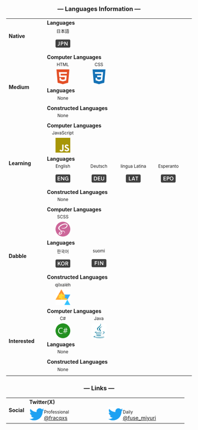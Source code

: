 <div align="center">
  <h3>— Languages Information —</h3>
</div>
<table align="center">
  <tr>
    <td width="100" rowspan="2"><b>Native</b></td>
    <td width="500" colspan="5"><b>Languages</b></td>
    <tr>
    <td width="100" align="center"><sup>日本語</sup><br><img width="40" src="material/jpn.svg"></td>
    <td colspan="4"></td>
  </tr>
  </tr>
  <tr>
    <td rowspan="6"><b>Medium</b></td>
    <td colspan="5"><b>Computer Languages</b></td>
  </tr>
  <tr>
    <td width="100" align="center"><sup>HTML</sup><br><img width="40" src="material/html.svg"></td>
    <td width="100" align="center"><sup>CSS</sup><br><img width="40" src="material/css.svg"></td>
    <td colspan="4"></td>
  </tr>
  <tr>
    <td colspan="5"><b>Languages</b></td>
  </tr>
  <tr>
    <td width="100" align="center"><sup>None</sup><br></td>
    <td colspan="4"></td>
  </tr>
  <tr>
    <td colspan="5"><b>Constructed Languages</b></td>
  </tr>
  <tr>
    <td width="100" align="center"><sup>None</sup></td>
    <td colspan="4"></td>
  </tr>
  <tr>
    <td rowspan="6"><b>Learning</b></td>
    <td colspan="5"><b>Computer Languages</b></td>
  </tr>
  <tr>
    <td width="100" align="center"><sup>JavaScript</sup><br><img width="40" src="material/JS.svg"></td>
    <td colspan="4"></td>
  </tr>
  <tr>
    <td colspan="5"><b>Languages</b></td>
  </tr>
  <tr>
    <td width="100" align="center"><sup>English</sup><br><img width="40" src="material/eng.svg"></td>
    <td width="100" align="center"><sup>Deutsch</sup><br><img width="40" src="material/deu.svg"></td>
    <td width="100" align="center"><sup>lingua Latina</sup><br><img width="40" src="material/lat.svg"></td>
    <td width="100" align="center"><sup>Esperanto</sup><br><img width="40" src="material/epo.svg"></td>
    <td colspan="1"></td>
  </tr>
  <tr>
    <td colspan="5"><b>Constructed Languages</b></td>
  </tr>
  <tr>
    <td width="100" align="center"><sup>None</sup></td>
    <td colspan="4"></td>
  </tr>
  <tr>
    <td rowspan="6"><b>Dabble</b></td>
    <td colspan="5"><b>Computer Languages</b></td>
  </tr>
  <tr>
    <td width="100" align="center"><sup>SCSS</sup><br><img width="40" src="material/sass.svg"></td>
    <td colspan="4"></td>
  </tr>
  <tr>
    <td colspan="5"><b>Languages</b></td>
  </tr>
  <tr>
    <td width="100" align="center"><sup>한국어</sup><br><img width="40" src="material/kor.svg"></td>
    <td width="100" align="center"><sup>suomi</sup><br><img width="40" src="material/fin.svg"></td>
    <td colspan="4"></td>
  </tr>
  <tr>
    <td colspan="5"><b>Constructed Languages</b></td>
  </tr>
  <tr>
    <td width="100" align="center"><sup>qilxaléh</sup><br><img width="40" src="material/ziphil.svg"></td>
    <td colspan="4"></td>
  </tr>
  <tr>
    <td rowspan="6"><b>Interested</b></td>
    <td colspan="5"><b>Computer Languages</b></td>
  </tr>
  <tr>
    <td width="100" align="center"><sup>C#</sup><br><img width="40" src="material/csharp.svg"></td>
    <td width="100" align="center"><sup>Java</sup><br><img width="40" src="material/java.svg"></td>
    <td colspan="3"></td>
  </tr>
  <tr>
    <td colspan="5"><b>Languages</b></td>
  </tr>
  <tr>
    <td width="100" align="center"><sup>None</sup></td>
    <td colspan="4"></td>
  </tr>
  <tr>
    <td colspan="5"><b>Constructed Languages</b></td>
  </tr>
  <tr>
    <td width="100" align="center"><sup>None</sup></td>
    <td colspan="4"></td>
  </tr>
</table>

<div align="center">
  <h3>— Links —</h3>
</div>
<table align="center">
  <tr>
    <td rowspan="4"><b>Social</b></td>
    <td colspan="2"><b>Twitter(X)</b></td>
  </tr>
  <tr>
    <td width="200">
      <img src="material/twitter.svg" width="40" align="left">
      <sub>Professional</sub><br><a href="https://twitter.com/fracqxs">@fracqxs</a>
    </td>
    <td width="200">
      <img src="material/twitter.svg" width="40" align="left">
      <sub>Daily</sub><br><a href="https://twitter.com/fuse_miyuri">@fuse_miyuri</a>
    </td>
  </tr>
  
</table>
